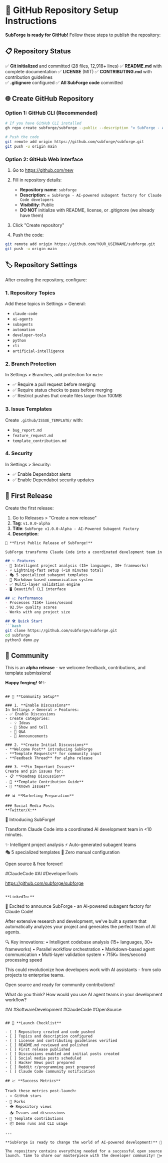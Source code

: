 # 🚀 GitHub Repository Setup Instructions

**SubForge is ready for GitHub!** Follow these steps to publish the repository:

## 📋 **Repository Status**
✅ **Git initialized** and committed (28 files, 12,918+ lines)
✅ **README.md** with complete documentation
✅ **LICENSE** (MIT)
✅ **CONTRIBUTING.md** with contribution guidelines  
✅ **.gitignore** configured
✅ **All SubForge code** committed

## 🌐 **Create GitHub Repository**

### Option 1: GitHub CLI (Recommended)
```bash
# If you have GitHub CLI installed
gh repo create subforge/subforge --public --description "⚒️ SubForge - AI-powered subagent factory for Claude Code developers"

# Push the code
git remote add origin https://github.com/subforge/subforge.git
git push -u origin main
```

### Option 2: GitHub Web Interface
1. Go to https://github.com/new
2. Fill in repository details:
   - **Repository name**: `subforge`
   - **Description**: `⚒️ SubForge - AI-powered subagent factory for Claude Code developers`
   - **Visibility**: Public
   - **DO NOT** initialize with README, license, or .gitignore (we already have them)

3. Click "Create repository"

4. Push the code:
```bash
git remote add origin https://github.com/YOUR_USERNAME/subforge.git
git push -u origin main
```

## 🏷️ **Repository Settings**

After creating the repository, configure:

### 1. **Repository Topics**
Add these topics in Settings > General:
- `claude-code`
- `ai-agents`
- `subagents`
- `automation`
- `developer-tools`
- `python`
- `cli`
- `artificial-intelligence`

### 2. **Branch Protection**
In Settings > Branches, add protection for `main`:
- ✅ Require a pull request before merging
- ✅ Require status checks to pass before merging
- ✅ Restrict pushes that create files larger than 100MB

### 3. **Issue Templates**
Create `.github/ISSUE_TEMPLATE/` with:
- `bug_report.md`
- `feature_request.md`
- `template_contribution.md`

### 4. **Security**
In Settings > Security:
- ✅ Enable Dependabot alerts
- ✅ Enable Dependabot security updates

## 📢 **First Release**

Create the first release:

1. Go to Releases > "Create a new release"
2. **Tag**: `v1.0.0-alpha`
3. **Title**: `SubForge v1.0.0-Alpha - AI-Powered Subagent Factory`
4. **Description**:
```markdown
🚀 **First Public Release of SubForge!**

SubForge transforms Claude Code into a coordinated development team in under 10 minutes.

## ✨ Features
- 🧠 Intelligent project analysis (15+ languages, 30+ frameworks)
- ⚡ Lightning-fast setup (<10 minutes total)
- 🎭 5 specialized subagent templates
- 💬 Markdown-based communication system
- ✅ Multi-layer validation engine
- 🖥️ Beautiful CLI interface

## 📈 Performance
- Processes 715K+ lines/second
- 92.5%+ quality scores
- Works with any project size

## 🛠️ Quick Start
```bash
git clone https://github.com/subforge/subforge.git
cd subforge
python3 demo.py
```

## 🤝 Community
This is an **alpha release** - we welcome feedback, contributions, and template submissions!

**Happy forging!** ⚒️✨
```

## 🎯 **Community Setup**

### 1. **Enable Discussions**
In Settings > General > Features:
- ✅ Enable Discussions
- Create categories:
  - 💡 Ideas
  - 🎉 Show and tell
  - 🙋 Q&A
  - 📢 Announcements

### 2. **Create Initial Discussions**
- **Welcome Post** introducing SubForge
- **Template Requests** for community input
- **Feedback Thread** for alpha release

### 3. **Pin Important Issues**
Create and pin issues for:
- 📋 **Roadmap Discussion**
- 🎨 **Template Contribution Guide**
- 🐛 **Known Issues**

## 📊 **Marketing Preparation**

### Social Media Posts
**Twitter/X:**
```
🚀 Introducing SubForge! 

Transform Claude Code into a coordinated AI development team in <10 minutes.

✨ Intelligent project analysis
⚡ Auto-generated subagent teams  
🎭 5 specialized templates
🔧 Zero manual configuration

Open source & free forever!

#ClaudeCode #AI #DeveloperTools

https://github.com/subforge/subforge
```

**LinkedIn:**
```
🎉 Excited to announce SubForge - an AI-powered subagent factory for Claude Code!

After extensive research and development, we've built a system that automatically analyzes your project and generates the perfect team of AI agents.

🔍 Key innovations:
• Intelligent codebase analysis (15+ languages, 30+ frameworks)
• Parallel workflow orchestration 
• Markdown-based agent communication
• Multi-layer validation system
• 715K+ lines/second processing speed

This could revolutionize how developers work with AI assistants - from solo projects to enterprise teams.

Open source and ready for community contributions!

What do you think? How would you use AI agent teams in your development workflow?

#AI #SoftwareDevelopment #ClaudeCode #OpenSource
```

## 🎊 **Launch Checklist**

- [ ] Repository created and code pushed
- [ ] Topics and description configured
- [ ] License and contributing guidelines verified
- [ ] README.md reviewed and polished
- [ ] First release published
- [ ] Discussions enabled and initial posts created
- [ ] Social media posts scheduled
- [ ] Hacker News post prepared
- [ ] Reddit r/programming post prepared
- [ ] Claude Code community notification

## 📈 **Success Metrics**

Track these metrics post-launch:
- ⭐ GitHub stars
- 🍴 Forks
- 👁️ Repository views
- 📥 Issues and discussions
- 🎨 Template contributions
- 📦 Demo runs and CLI usage

---

**SubForge is ready to change the world of AI-powered development!** 🌟

The repository contains everything needed for a successful open source launch. Time to share our masterpiece with the developer community! 🚀⚒️